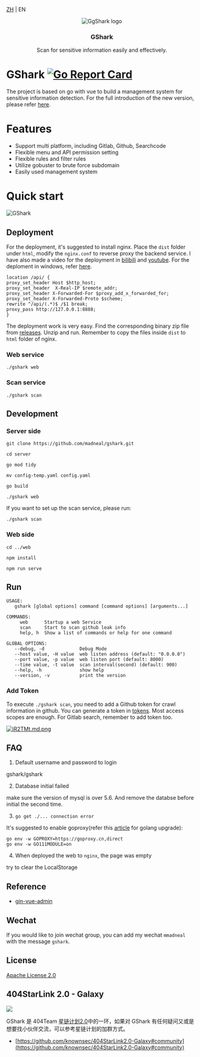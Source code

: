 [ZH](README-ZH.md) | EN

<p align="center">
   <img alt="GgShark logo" src="https://s1.ax1x.com/2018/10/17/idhZvj.png" />
   <h3 align="center">GShark</h3>
   <p align="center">Scan for sensitive information easily and effectively.</p>
</p>

# GShark [![Go Report Card](https://goreportcard.com/badge/github.com/madneal/gshark)](https://goreportcard.com/report/github.com/madneal/gshark)   

The project is based on go with vue to build a management system for sensitive information detection.  For the full introduction of the new version, please refer [here](https://mp.weixin.qq.com/s/Yoo1DdC2lCtqOMAreF9K0w).


# Features

* Support multi platform, including Gitlab, Github, Searchcode
* Flexible menu and API permission setting
* Flexible rules and filter rules
* Utilize gobuster to brute force subdomain
* Easily used management system

# Quick start

![GShark](https://user-images.githubusercontent.com/12164075/114326875-58e1da80-9b69-11eb-82a5-b2e3751a2304.png)

## Deployment

For the deployment, it's suggested to install nginx. Place the `dist` folder under `html`, modify the `nginx.conf` to reverse proxy the backend service. I have also made a video for the deployment in [bilibili](https://www.bilibili.com/video/BV1Py4y1s7ap/) and [youtube](https://youtu.be/bFrKm5t4M54). For the deploment in windows, refer [here](https://www.bilibili.com/video/BV1CA411L7ux/).

```
location /api/ {
proxy_set_header Host $http_host;
proxy_set_header  X-Real-IP $remote_addr;
proxy_set_header X-Forwarded-For $proxy_add_x_forwarded_for;
proxy_set_header X-Forwarded-Proto $scheme;
rewrite ^/api/(.*)$ /$1 break;
proxy_pass http://127.0.0.1:8888;
}
```

The deployment work is very easy. Find the corresponding binary zip file from [releases](https://github.com/madneal/gshark/releases). Unzip and run. Remember to copy the files inside `dist` to `html` folder of nginx.

### Web service

```
./gshark web
```

### Scan service

```
./gshark scan
```

## Development

### Server side

``` 
git clone https://github.com/madneal/gshark.git

cd server

go mod tidy

mv config-temp.yaml config.yaml

go build

./gshark web
```

If you want to set up the scan service, please run:

```
./gshark scan
```



### Web side

```
cd ../web

npm install

npm run serve
```

## Run

```
USAGE:
   gshark [global options] command [command options] [arguments...]

COMMANDS:
     web      Startup a web Service
     scan     Start to scan github leak info
     help, h  Show a list of commands or help for one command

GLOBAL OPTIONS:
   --debug, -d             Debug Mode
   --host value, -H value  web listen address (default: "0.0.0.0")
   --port value, -p value  web listen port (default: 8000)
   --time value, -t value  scan interval(second) (default: 900)
   --help, -h              show help
   --version, -v           print the version
```

### Add Token

To execute `./gshark scan`, you need to add a Github token for crawl information in github. You can generate a token in [tokens](https://github.com/settings/tokens). Most access scopes are enough. For Gitlab search, remember to add token too.

[![iR2TMt.md.png](https://s1.ax1x.com/2018/10/31/iR2TMt.md.png)](https://imgchr.com/i/iR2TMt)

## FAQ

1. Default username and password to login

gshark/gshark

2. Database initial failed

make sure the version of mysql is over 5.6. And remove the databse before initial the second time.

3. `go get ./... connection error`

It's suggested to enable goproxy(refer this [article](https://madneal.com/post/gproxy/) for golang upgrade):

```
go env -w GOPROXY=https://goproxy.cn,direct
go env -w GO111MODULE=on
```
4. When deployed the web to `nginx`, the page was empty

try to clear the LocalStorage

## Reference

* [gin-vue-admin](https://github.com/flipped-aurora/gin-vue-admin)

## Wechat

If you would like to join wechat group, you can add my wechat `mmadneal` with the message `gshark`.

## License

[Apache License 2.0](https://github.com/madneal/gshark/blob/master/LICENSE)

## 404StarLink 2.0 - Galaxy

![](https://github.com/knownsec/404StarLink-Project/raw/master/logo.png)

GShark 是 404Team [星链计划2.0](https://github.com/knownsec/404StarLink2.0-Galaxy)中的一环，如果对 GShark 有任何疑问又或是想要找小伙伴交流，可以参考星链计划的加群方式。

- [https://github.com/knownsec/404StarLink2.0-Galaxy#community](https://github.com/knownsec/404StarLink2.0-Galaxy#community)
